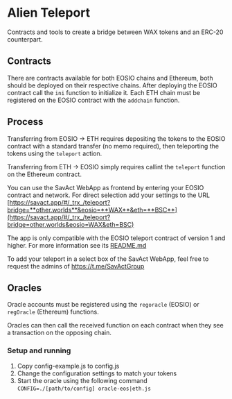 # Alien Teleport

Contracts and tools to create a bridge between WAX tokens and an ERC-20 counterpart.

## Contracts

There are contracts available for both EOSIO chains and Ethereum, both should be deployed on their respective chains.
After deploying the EOSIO contract call the `ini` function to initialize it. Each ETH chain must be registered on the EOSIO contract with the `addchain` function.

## Process

Transferring from EOSIO -> ETH requires depositing the tokens to the EOSIO contract with a standard transfer (no memo required), 
then teleporting the tokens using the `teleport` action.

Transferring from ETH -> EOSIO simply requires callint the `teleport` function on the Ethereum contract.

You can use the SavAct WebApp as frontend by entering your EOSIO contract and network. For direct selection add your settings to the URL 
[https://savact.app/#/_trx_/teleport?bridge=**other.worlds**&eosio=**WAX**&eth=**BSC**](https://savact.app/#/_trx_/teleport?bridge=other.worlds&eosio=WAX&eth=BSC)

The app is only compatible with the EOSIO teleport contract of version 1 and higher. For more information see its [README.md](./contracts/teleporteos/README.md)

To add your teleport in a select box of the SavAct WebApp, feel free to request the admins of https://t.me/SavActGroup

## Oracles

Oracle accounts must be registered using the `regoracle` (EOSIO) or `regOracle` (Ethereum) functions.

Oracles can then call the received function on each contract when they see a transaction on the opposing chain.

### Setup and running

1. Copy config-example.js to config.js
2. Change the configuration settings to match your tokens
3. Start the oracle using the following command `CONFIG=./[path/to/config] oracle-eos|eth.js`